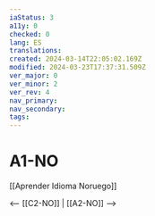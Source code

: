 ```yaml
---
iaStatus: 3
a11y: 0
checked: 0
lang: ES
translations: 
created: 2024-03-14T22:05:02.169Z
modified: 2024-03-23T17:37:31.509Z
ver_major: 0
ver_minor: 2
ver_rev: 4
nav_primary: 
nav_secondary: 
tags:
---
```

# A1-NO

[[Aprender Idioma Noruego]]

<-- [[C2-NO]] | [[A2-NO]] -->